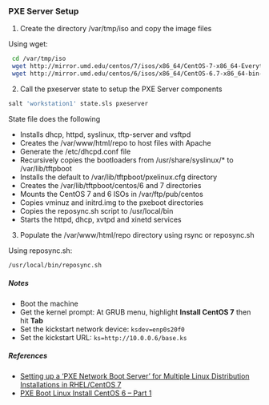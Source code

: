 
### PXE Server Setup

1. Create the directory /var/tmp/iso and copy the image files 

Using wget:

 ```bash
  cd /var/tmp/iso
  wget http://mirror.umd.edu/centos/7/isos/x86_64/CentOS-7-x86_64-Everything-1511.iso
  wget http://mirror.umd.edu/centos/6/isos/x86_64/CentOS-6.7-x86_64-bin-DVD1.iso
  ```

2. Call the pxeserver state to setup the PXE Server components

 ```bash
 salt 'workstation1' state.sls pxeserver
 ```

 State file does the following
 - Installs dhcp, httpd, syslinux, tftp-server and vsftpd
 - Creates the /var/www/html/repo to host files with Apache
 - Generate the /etc/dhcpd.conf file
 - Recursively copies the bootloaders from /usr/share/syslinux/* to /var/lib/tftpboot
 - Installs the default to /var/lib/tftpboot/pxelinux.cfg directory
 - Creates the /var/lib/tftpboot/centos/6 and 7 directories
 - Mounts the CentOS 7 and 6 ISOs in /var/ftp/pub/centos
 - Copies vminuz and initrd.img to the pxeboot directories
 - Copies the reposync.sh script to /usr/local/bin
 - Starts the httpd, dhcp, xvtpd and xinetd services

3. Populate the /var/www/html/repo directory using rsync or reposync.sh  

Using reposync.sh: 
 ```bash
/usr/local/bin/reposync.sh
```

##### Notes

- Boot the machine 
- Get the kernel prompt: At GRUB menu, highlight **Install CentOS 7** then hit **Tab**
- Set the kickstart network device: `ksdev=enp0s20f0`
- Set the kickstart URL: `ks=http://10.0.0.6/base.ks` 
 
##### References

- [Setting up a ‘PXE Network Boot Server’ for Multiple Linux Distribution Installations in RHEL/CentOS 7](http://www.tecmint.com/install-pxe-network-boot-server-in-centos-7/)
- [PXE Boot Linux Install CentOS 6 – Part 1](https://conradjonesit.wordpress.com/2013/07/07/pxe-boot-linux-install-centos-6/)

